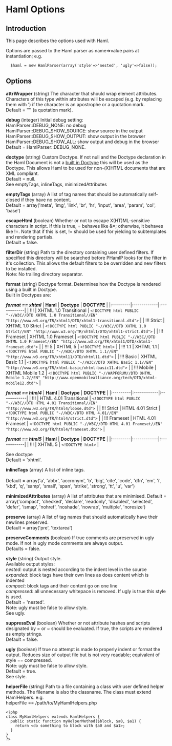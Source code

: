 # Haml Options #

## Introduction ##
This page describes the options used with Haml.

Options are passed to the Haml parser as name=>value pairs at instantiation; e.g.
```
  $haml = new HamlParser(array('style'=>'nested', 'ugly'=>false));
```

## Options ##
**attrWrapper** (string) The character that should wrap element attributes. Characters of this type within attributes will be escaped (e.g. by replacing them with &apos;) if the character is an apostrophe or a quotation mark.<br />
Default = '"' (a quotation mark).

**debug** (integer) Initial debug setting:<br />
HamlParser::DEBUG\_NONE: no debug<br />
HamlParser::DEBUG\_SHOW\_SOURCE: show source in the output<br />
HamlParser::DEBUG\_SHOW\_OUTPUT: show output in the browser<br />
HamlParser::DEBUG\_SHOW\_ALL: show output and debug in the browser<br />
Default = HamlParser::DEBUG\_NONE.<br />

**doctype** (string) Custom Doctype. If not null and the Doctype declaration in the Haml Document is not a [built in Doctype](http://haml-lang.com/docs/yardoc/file.HAML_REFERENCE.html#doctype_) this will be used as the Doctype. This allows Haml to be used for non-(X)HTML documents that are XML compliant.<br />
Default = null.<br />
See emptyTags, inlineTags, minimizedAttributes

**emptyTags** (array) A list of tag names that should be automatically self-closed
if they have no content.<br />
Default = array('meta', 'img', 'link', 'br', 'hr', 'input', 'area', 'param', 'col', 'base')

**escapeHtml** (boolean) Whether or not to escape X(HT)ML-sensitive characters in script. If this is true, = behaves like &=; otherwise, it behaves like !=. Note that if this is set, != should be used for yielding to subtemplates and rendering partials.<br />
Default = false.

**filterDir** (string) Path to the directory containing user defined filters. If specified this directory will be searched before PHamlP looks for the filter in it's collection. This allows the default filters to be overridden and new filters to be installed.<br />
Note: No trailing directory separator.

**format** (string) Doctype format.  Determines how the Doctype is rendered using a built in Doctype.<br />
Built in Doctypes are:

**_format == xhtml_**
| **Haml** | **Doctype** | **DOCTYPE** |
|:---------|:------------|:------------|
| !!!      | XHTML 1.0 Transitional | `<!DOCTYPE html PUBLIC "-//W3C//DTD XHTML 1.0 Transitional//EN" "http://www.w3.org/TR/xhtml1/DTD/xhtml1-transitional.dtd">` |
| !!! Strict | XHTML 1.0 Strict | `<!DOCTYPE html PUBLIC "-//W3C//DTD XHTML 1.0 Strict//EN" "http://www.w3.org/TR/xhtml1/DTD/xhtml1-strict.dtd">` |
| !!! Frameset | XHTML 1.0 Frameset | `<!DOCTYPE html PUBLIC "-//W3C//DTD XHTML 1.0 Frameset//EN" "http://www.w3.org/TR/xhtml1/DTD/xhtml1-frameset.dtd">` |
| !!! 5    | XHTML 5     | `<!DOCTYPE html>` |
| !!! 1.1  | XHTML 1.1   | `<!DOCTYPE html PUBLIC "-//W3C//DTD XHTML 1.1//EN" "http://www.w3.org/TR/xhtml11/DTD/xhtml11.dtd">` |
| !!! Basic | XHTML Basic 1.1 | `<!DOCTYPE html PUBLIC "-//W3C//DTD XHTML Basic 1.1//EN" "http://www.w3.org/TR/xhtml-basic/xhtml-basic11.dtd">` |
| !!! Mobile | XHTML Mobile 1.2 | `<!DOCTYPE html PUBLIC "-//WAPFORUM//DTD XHTML Mobile 1.2//EN" "http://www.openmobilealliance.org/tech/DTD/xhtml-mobile12.dtd">` |

**_format == html4_**
| **Haml** | **Doctype** | **DOCTYPE** |
|:---------|:------------|:------------|
| !!!      | HTML 4.01 Transitional | `<!DOCTYPE html PUBLIC "-//W3C//DTD HTML 4.01 Transitional//EN" "http://www.w3.org/TR/html4/loose.dtd">` |
| !!! Strict | HTML 4.01 Strict | `<!DOCTYPE html PUBLIC "-//W3C//DTD HTML 4.01//EN" "http://www.w3.org/TR/html4/strict.dtd">` |
| !!! Frameset | HTML 4.01 Frameset | `<!DOCTYPE html PUBLIC "-//W3C//DTD HTML 4.01 Frameset//EN" "http://www.w3.org/TR/html4/frameset.dtd">` |

**_format == html5_**
| **Haml** | **Doctype** | **DOCTYPE** |
|:---------|:------------|:------------|
| !!!      | XHTML 5     | `<!DOCTYPE html>` |

See doctype<br />
Default = 'xhtml'.

**inlineTags** (array) A list of inline tags.<br /><br />
Default = array('a', 'abbr', 'accronym', 'b', 'big', 'cite', 'code', 'dfn', 'em', 'i', 'kbd', 'q', 'samp', 'small', 'span', 'strike', 'strong', 'tt', 'u', 'var')

**minimizedAttributes** (array) A list of attributes that are minimised.
Default = array('compact', 'checked', 'declare', 'readonly', 'disabled', 'selected', 'defer', 'ismap', 'nohref', 'noshade', 'nowrap', 'multiple', 'noresize')

**preserve** (array) A list of tag names that should automatically have their newlines preserved.<br />
Default = array('pre', 'textarea')

**preserveComments** (boolean) If true comments are preserved in ugly mode. If not in ugly mode comments are always output.<br />
Defaults = false.

**style** (string) Output style.<br />
Available output styles:<br />
_nested_: output is nested according to the indent level in the source<br />
_expanded_: block tags have their own lines as does content which is indented<br />
_compact_: block tags and their content go on one line<br />
_compressed_: all unnecessary whitepace is removed. If ugly is true this style is used.<br />
Default = 'nested'.<br />
Note: ugly must be false to allow style.<br />
See ugly.

**suppressEval** (boolean) Whether or not attribute hashes and scripts designated by = or ~ should be evaluated. If true, the scripts are rendered as empty strings.<br />
Default = false.

**ugly** (boolean) If true no attempt is made to properly indent or format the output. Reduces size of output file but is not very readable; equivalent of style == compressed.<br />
Note: ugly must be false to allow style.<br />
Default = true.<br />
See style.

**helperFile** (string) Path to a file containing a class with user defined helper methods.
The filename is also the classname. The class must extend HamlHelpers. e.g.<br />
helperFile == /path/to/MyHamlHelpers.php
```
<?php
class MyHamlHelpers extends HamlHelpers {
  public static function myHelperMethod($block, $a0, $a1) {
    return <do something to block with $a0 and $a1>;
  }
}
?>
```
